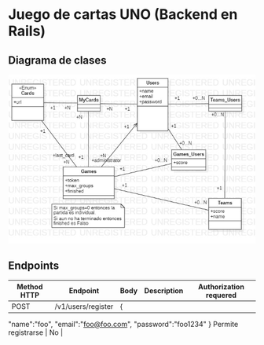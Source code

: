 # Juego de cartas UNO (Backend en Rails)

## Diagrama de clases
![](./DiagramaClases.jpg)

## Endpoints

| Method HTTP | Endpoint             | Body | Description                      | Authorization requered | 
|-------------|----------------------|------|----------------------------------|------------------------|
| POST        |/v1/users/register    | {
"name":"foo",
"email":"foo@foo.com",
"password":"foo1234"
}
Permite registrarse      | No         |

